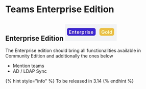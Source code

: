 # Teams Enterprise Edition

## Enterprise Edition ![](../../../.gitbook/assets/image%20%28326%29.png)

The Enterprise edition should bring all functionalities available in Community Edition and additionally the ones below

* Mention teams
* AD / LDAP Sync

{% hint style="info" %}
To be released in 3.14
{% endhint %}

